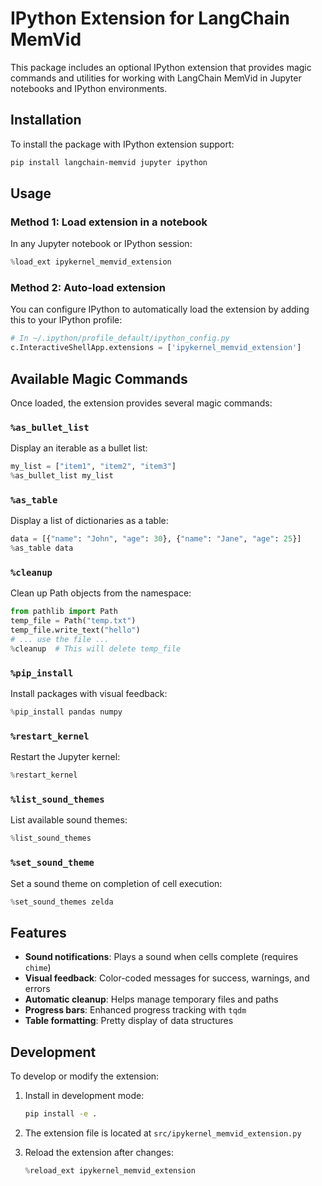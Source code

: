 # IPython Extension for LangChain MemVid

This package includes an optional IPython extension that provides magic commands and utilities for working with LangChain MemVid in Jupyter notebooks and IPython environments.

## Installation

To install the package with IPython extension support:

```bash
pip install langchain-memvid jupyter ipython
```

## Usage

### Method 1: Load extension in a notebook

In any Jupyter notebook or IPython session:

```python
%load_ext ipykernel_memvid_extension
```

### Method 2: Auto-load extension

You can configure IPython to automatically load the extension by adding this to your IPython profile:

```python
# In ~/.ipython/profile_default/ipython_config.py
c.InteractiveShellApp.extensions = ['ipykernel_memvid_extension']
```

## Available Magic Commands

Once loaded, the extension provides several magic commands:

### `%as_bullet_list`
Display an iterable as a bullet list:

```python
my_list = ["item1", "item2", "item3"]
%as_bullet_list my_list
```

### `%as_table`
Display a list of dictionaries as a table:

```python
data = [{"name": "John", "age": 30}, {"name": "Jane", "age": 25}]
%as_table data
```

### `%cleanup`
Clean up Path objects from the namespace:

```python
from pathlib import Path
temp_file = Path("temp.txt")
temp_file.write_text("hello")
# ... use the file ...
%cleanup  # This will delete temp_file
```

### `%pip_install`
Install packages with visual feedback:

```python
%pip_install pandas numpy
```

### `%restart_kernel`
Restart the Jupyter kernel:

```python
%restart_kernel
```

### `%list_sound_themes`
List available sound themes:

```python
%list_sound_themes
```

### `%set_sound_theme`
Set a sound theme on completion of cell execution:

```python
%set_sound_themes zelda
```

## Features

- **Sound notifications**: Plays a sound when cells complete (requires `chime`)
- **Visual feedback**: Color-coded messages for success, warnings, and errors
- **Automatic cleanup**: Helps manage temporary files and paths
- **Progress bars**: Enhanced progress tracking with `tqdm`
- **Table formatting**: Pretty display of data structures


## Development

To develop or modify the extension:

1. Install in development mode:
   ```bash
   pip install -e .
   ```

2. The extension file is located at `src/ipykernel_memvid_extension.py`

3. Reload the extension after changes:
   ```python
   %reload_ext ipykernel_memvid_extension
   ``` 